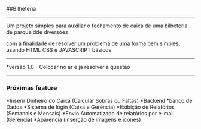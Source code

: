 
##Bilheteria

----

Um projeto simples para auxiliar o fechamento de caixa de uma bilheteria de parque dde diversões

com a finalidade de resolver um problema de uma forma bem simples, usando HTML CSS e JAVASCRIPT básicos

----

*versão 1.0 - Colocar no ar e já resolver a questão

----

### Próximas feature


*Inserir Dinheiro do Caixa (Calcular Sobras ou Faltas)
*Backend
*banco de Dados
*Sistema de login (Caixa e Gerência)
*Exibição de Relatórios (Semanais e Mensais)
*Envio Automatizado de relatórios por e-mail (Gerência)
*Aparência (inserção de imagens  e icones)
